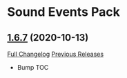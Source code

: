# <DBM> Sound Events Pack

## [1.6.7](https://github.com/DeadlyBossMods/DBM-SoundEventsPack/tree/1.6.7) (2020-10-13)
[Full Changelog](https://github.com/DeadlyBossMods/DBM-SoundEventsPack/compare/1.6.6...1.6.7) [Previous Releases](https://github.com/DeadlyBossMods/DBM-SoundEventsPack/releases)

- Bump TOC  
